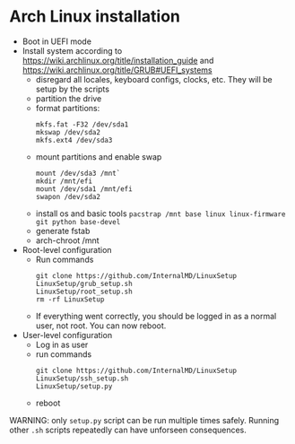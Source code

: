 # Arch Linux installation
  - Boot in UEFI mode
  - Install system according to https://wiki.archlinux.org/title/installation_guide and https://wiki.archlinux.org/title/GRUB#UEFI_systems
    - disregard all locales, keyboard configs, clocks, etc. They will be setup by the scripts
    - partition the drive
    - format partitions:
      ```
      mkfs.fat -F32 /dev/sda1
      mkswap /dev/sda2
      mkfs.ext4 /dev/sda3
      ```
    - mount partitions and enable swap
      ```
      mount /dev/sda3 /mnt`
      mkdir /mnt/efi
      mount /dev/sda1 /mnt/efi
      swapon /dev/sda2
      ```
    - install os and basic tools `pacstrap /mnt base linux linux-firmware git python base-devel`
    - generate fstab
    - arch-chroot /mnt
  - Root-level configuration
    - Run commands
        ```
        git clone https://github.com/InternalMD/LinuxSetup
        LinuxSetup/grub_setup.sh
        LinuxSetup/root_setup.sh
        rm -rf LinuxSetup
        ```
    - If everything went correctly, you should be logged in as a normal user, not root. You can now reboot.
  - User-level configuration
    - Log in as user
    - run commands
        ```
        git clone https://github.com/InternalMD/LinuxSetup
        LinuxSetup/ssh_setup.sh
        LinuxSetup/setup.py
        ```
    - reboot

WARNING: only `setup.py` script can be run multiple times safely. Running other `.sh` scripts repeatedly can have unforseen consequences.
